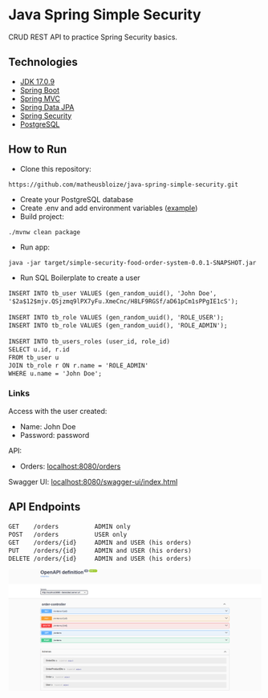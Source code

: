 # Java Spring Simple Security

CRUD REST API to practice Spring Security basics.

## Technologies
- [JDK 17.0.9](https://www.oracle.com/java/technologies/javase/jdk17-archive-downloads.html)
- [Spring Boot](https://spring.io/projects/spring-boot)
- [Spring MVC](https://docs.spring.io/spring-framework/reference/web/webmvc.html)
- [Spring Data JPA](https://spring.io/projects/spring-data-jpa)
- [Spring Security](https://spring.io/projects/spring-security)
- [PostgreSQL](https://www.postgresql.org/download/)

## How to Run
- Clone this repository:
```
https://github.com/matheusbloize/java-spring-simple-security.git
```
- Create your PostgreSQL database
- Create .env and add environment variables ([example](https://github.com/matheusbloize/java-spring-simple-security/blob/main/.env.example))
- Build project:
```
./mvnw clean package
```
- Run app:
```
java -jar target/simple-security-food-order-system-0.0.1-SNAPSHOT.jar
```
- Run SQL Boilerplate to create a user
```
INSERT INTO tb_user VALUES (gen_random_uuid(), 'John Doe', '$2a$12$mjv.QSjzmq9lPX7yFu.XmeCnc/H8LF9RGSf/aD61pCm1sPPgIE1cS');

INSERT INTO tb_role VALUES (gen_random_uuid(), 'ROLE_USER');
INSERT INTO tb_role VALUES (gen_random_uuid(), 'ROLE_ADMIN');

INSERT INTO tb_users_roles (user_id, role_id)
SELECT u.id, r.id
FROM tb_user u
JOIN tb_role r ON r.name = 'ROLE_ADMIN'
WHERE u.name = 'John Doe';
```

### Links
Access with the user created:
- Name: John Doe
- Password: password  

API: 
- Orders: [localhost:8080/orders](http://localhost:8080/orders)

Swagger UI: [localhost:8080/swagger-ui/index.html](http://localhost:8080/swagger-ui/index.html)

## API Endpoints
```
GET    /orders          ADMIN only
POST   /orders          USER only
GET    /orders/{id}     ADMIN and USER (his orders)
PUT    /orders/{id}     ADMIN and USER (his orders)
DELETE /orders/{id}     ADMIN and USER (his orders)
```

![Swagger ui showing API endpoints](./src/main/resources/static/image.png)
